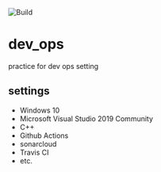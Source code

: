 ![Build](https://github.com/qgusgh/dev_ops/workflows/Build/badge.svg)
# dev_ops 
practice for dev ops setting

## settings
* Windows 10
* Microsoft Visual Studio 2019 Community
* C++
* Github Actions
* sonarcloud
* Travis CI
* etc.
